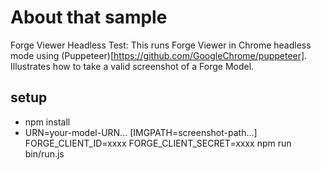 # About that sample

Forge Viewer Headless Test: This runs Forge Viewer in Chrome headless mode using (Puppeteer)[https://github.com/GoogleChrome/puppeteer].
Illustrates how to take a valid screenshot of a Forge Model.

## setup

 * npm install
 * URN=your-model-URN... [IMGPATH=screenshot-path...] FORGE_CLIENT_ID=xxxx FORGE_CLIENT_SECRET=xxxx npm run bin/run.js
